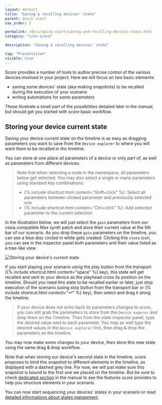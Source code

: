 ```yaml
---
layout: default
title: "Saving & recalling devices' state"
parent: Quick start
nav_order: 3

permalink: /docs/quick-start/saving-and-recalling-devices-state.html
category: "site-score"

description: "Saving & recalling devices' state"

tag: "Presentation"
visible: true
---
```


*Score* provides a number of tools to author precise control of the various devices involved in your project. Here we will focus on two basic elements:
- saving some devices' state (aka making snapshots) to be recalled during the execution of your scenario
- writing automations for some parameters

These illustrate a small part of the possibilities detailed later in the manual, but should get you started with *score* basic workflow.

## Storing your device current state

Saving your device current state on the timeline is as easy as dragging parameters you want to save from the `Device explorer` to where you will want them to be recalled in the timeline.

You can store at one place all parameters of a device or only part of, as well as parameters from different devices.

> Note that when selecting a node in the namespace, all parameters below get selected. You may also select a single or many parameters using standard key combinations:
> - {% include shortcut.html content="Shift+click" %}: Select all parameters between clicked parameter and previously selected one
> - {% include shortcut.html content="Ctrl+click" %}: Add selected parameter to the current selection

In the illustration below, we will just select the `gain` parameters from our ossia compatible Max synth patch and store their current value at the 5th bar of our scenario. As you drop these `gain` parameters on the timeline, you can see a blue disc circled in white gets created. Clicking this `state` icon, you can see in the inspector panel both parameters and their value listed as a tree-like view.

![Storing your device's current state](/score-docs/assets/images/quick-start/score-authoring/storing-states.gif)

If you start playing your scenario using the play button from the transport ({% include shortcut.html content="space" %} key), this state will get recalled and sent to your device as the playhead cross its position on the timeline. Should you need this state to be recalled earlier or later, just stop execution of the scenario (using stop button from the transport bar or {% include shortcut.html content="↵" %} key), then select and drag it along the timeline.

> If your device does not echo back its parameters changes to *score*, you can still grab the parameters to store from the `Device exporer` and drop them on the Timeline. Then from the state inspector panel, type the desired value next to each parameter. 
> You may as well type the desired values in the `Device explorer` first, then drag & drop the parameters on the timeline.

You may now make some changes to your device, then store this new state using the same drag & drop workflow.

Note that when storing our device's second state in the timeline, *score* proposes to bind this snapshot to different elements in the timeline, as displayed with a dashed grey line. For now, we will just make sure this snapshot is bound to the first one we placed on the timeline. But be sure to check [dedicated section](/docs/in-depth/structuring-your-scenario.html) in the manual to see the features *score* provides to help you structure elements in your scenario.

You can now start sequencing your devices' states in your scenario or read [detailed informations about states managment](/docs/in-depth/store-and-recall-devices-states.html).

<!-- ## Pro tip: setting an *init state* for your scenario -->
